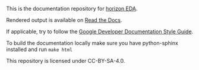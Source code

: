 This is the documentation repository for [horizon EDA](https://github.com/horizon-eda/horizon).

Rendered output is available on [Read the Docs](https://horizon-eda.readthedocs.io/).

If applicable, try to follow the [Google Developer Documentation Style 
Guide](https://developers.google.com/style/).

To build the documentation locally make sure you have python-sphinx installed and run `make html`

This repository is licensed under CC-BY-SA-4.0.
